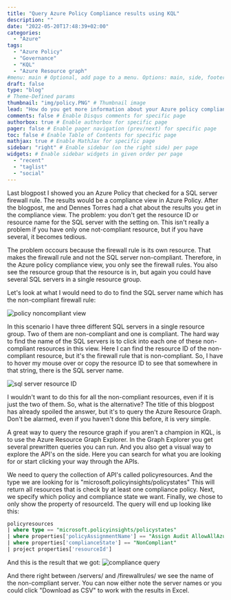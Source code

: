 ```yaml
---
title: "Query Azure Policy Compliance results using KQL"
description: ""
date: "2022-05-20T17:48:39+02:00"
categories:
  - "Azure"
tags:
  - "Azure Policy"
  - "Governance"
  - "KQL"
  - "Azure Resource graph"
#menu: main # Optional, add page to a menu. Options: main, side, footer
draft: false
type: "blog"
# Theme-Defined params
thumbnail: "img/policy.PNG" # Thumbnail image
lead: "How do you get more information about your Azure policy compliance?" # Lead text
comments: false # Enable Disqus comments for specific page
authorbox: true # Enable authorbox for specific page
pager: false # Enable pager navigation (prev/next) for specific page
toc: false # Enable Table of Contents for specific page
mathjax: true # Enable MathJax for specific page
sidebar: "right" # Enable sidebar (on the right side) per page
widgets: # Enable sidebar widgets in given order per page
  - "recent"
  - "taglist"
  - "social"
---
```


Last blogpost I showed you an Azure Policy that checked for a SQL server firewall rule. The results would be a compliance view in Azure Policy. After the blogpost, me and Dennes Torres had a chat about the results you get in the compliance view. The problem: you don't get the resource ID or resource name for the SQL server with the setting on. This isn't really a problem if you have only one not-compliant resource, but if you have several, it becomes tedious.

The problem occours because the firewall rule is its own resource. That makes the firewall rule and not the SQL server non-compliant. Therefore, in the Azure policy compliance view, you only see the firewall rules. You also see the resource group that the resource is in, but again you could have several SQL servers in a single resource group.

Let's look at what I would need to do to find the SQL server name which has the non-compliant firewall rule:

![policy noncompliant view](/img/azure-ploicycomview.PNG)

In this scenario I have three different SQL servers in a single resource group. Two of them are non-compliant and one is compliant. The hard way to find the name of the SQL servers is to click into each one of these non-compliant resources in this view. Here I can find the resource ID of the non-compliant resource, but it's the firewall rule that is non-compliant. So, I have to hover my mouse over or copy the resource ID to see that somewhere in that string, there is the SQL server name.

![sql server resource ID](/img/sqlserver-resourceid.png)

I wouldn't want to do this for all the non-compliant resources, even if it is just the two of them. So, what is the alternative? The title of this blogpost has already spoiled the answer, but it's to query the Azure Resource Graph. Don't be alarmed, even if you haven't done this before, it is very simple.

A great way to query the resource graph if you aren't a champion in KQL, is to use the Azure Resource Graph Explorer. In the Graph Explorer you get several prewritten queries you can run. And you also get a visual way to explore the API's on the side. Here you can search for what you are looking for or start clicking your way through the APIs.

We need to query the collection of API's called policyresources. And the type we are looking for is "microsoft.policyinsights/policystates" This will return all resources that is check by at least one compliance policy. Next, we specify which policy and compliance state we want. Finally, we chose to only show the property of resourceId. The query will end up looking like this:

```sql
policyresources
| where type == "microsoft.policyinsights/policystates"
| where properties['policyAssignmentName'] == "Assign Audit AllowAllAzureIps Policy"
| where properties['complianceState'] == "NonCompliant"
| project properties['resourceId']
```

And this is the result that we got:
![compliance query](/img/Policycompliance-query.png)

And there right between /servers/ and /firewallrules/ we see the name of the non-compliant server. You can now either note the server names or you could click "Download as CSV" to work with the results in Excel.